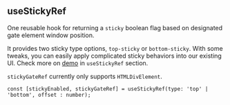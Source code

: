 ## useStickyRef

One reusable hook for returning a `sticky` boolean flag based on designated gate element window position.

It provides two sticky type options, `top-sticky` or `bottom-sticky`. With some tweaks, you can easily apply complicated sticky behaviors into our existing UI. Check more on [demo](https://vince-amazing.com/use-tools/) in `useStickyRef` section.

`stickyGateRef` currently only supports `HTMLDivElement`.

```tsx
const [stickyEnabled, stickyGateRef] = useStickyRef(type: 'top' | 'bottom', offset : number);
```
